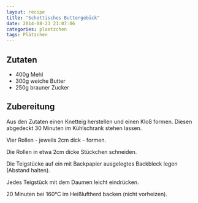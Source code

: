 ```yaml
---
layout: recipe
title: "Schottisches Buttergebäck"
date: 2014-08-23 21:07:06
categories: plaetzchen
tags: Plätzchen
---
```


## Zutaten

* 400g Mehl
* 300g weiche Butter
* 250g brauner Zucker

## Zubereitung

Aus den Zutaten einen Knetteig herstellen und einen Kloß formen. Diesen abgedeckt 30 Minuten im Kühlschrank stehen lassen.

Vier Rollen - jeweils 2cm dick - formen.

Die Rollen in etwa 2cm dicke Stückchen schneiden.

Die Teigstücke auf ein mit Backpapier ausgelegtes Backbleck legen (Abstand halten).

Jedes Teigstück mit dem Daumen leicht eindrücken.

20 Minuten bei 160°C im Heißluftherd backen (nicht vorheizen).
